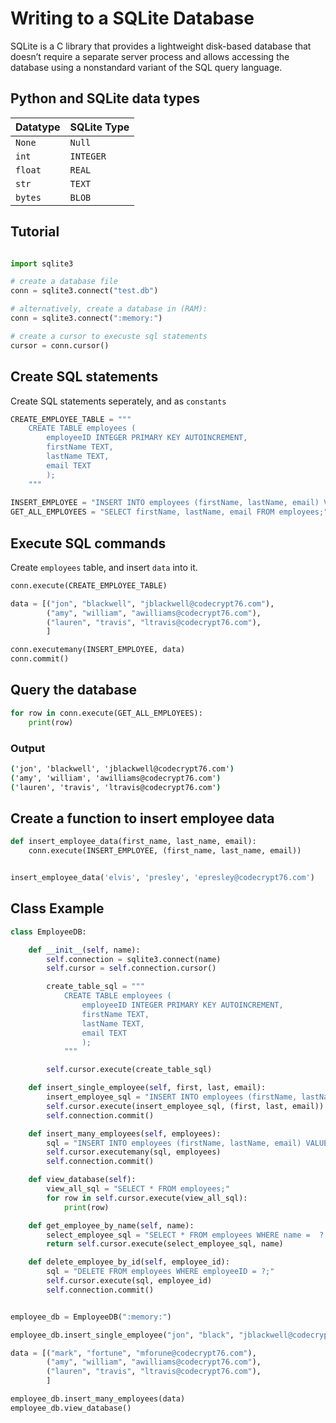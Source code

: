 # Writing to a SQLite Database

SQLite is a C library that provides a lightweight disk-based database that doesn’t require a separate server process and allows accessing the database using a nonstandard variant of the SQL query language. 


## Python and SQLite data types

| Datatype  | SQLite Type |
| --------  | --------    |
| `None`    | `Null`      |
| `int`     | `INTEGER`   |
| `float`   | `REAL`      |
| `str`     | `TEXT`      |
| `bytes`   | `BLOB`      |

## Tutorial

```python

import sqlite3

# create a database file
conn = sqlite3.connect("test.db")

# alternatively, create a database in (RAM):
conn = sqlite3.connect(":memory:")

# create a cursor to execuste sql statements
cursor = conn.cursor()

```

## Create SQL statements
Create SQL statements seperately, and as `constants`

```python
CREATE_EMPLOYEE_TABLE = """
    CREATE TABLE employees (
        employeeID INTEGER PRIMARY KEY AUTOINCREMENT,
        firstName TEXT,
        lastName TEXT,
        email TEXT
        );
    """
        
INSERT_EMPLOYEE = "INSERT INTO employees (firstName, lastName, email) VALUES (?, ?, ?);" 
GET_ALL_EMPLOYEES = "SELECT firstName, lastName, email FROM employees;"    
```



## Execute SQL commands
Create `employees` table, and insert `data` into it.

```python
conn.execute(CREATE_EMPLOYEE_TABLE)

data = [("jon", "blackwell", "jblackwell@codecrypt76.com"),
        ("amy", "william", "awilliams@codecrypt76.com"),
        ("lauren", "travis", "ltravis@codecrypt76.com"),
        ]

conn.executemany(INSERT_EMPLOYEE, data)
conn.commit()
```

## Query the database

```python
for row in conn.execute(GET_ALL_EMPLOYEES):
    print(row)
```
### Output

```cmd
('jon', 'blackwell', 'jblackwell@codecrypt76.com')
('amy', 'william', 'awilliams@codecrypt76.com')
('lauren', 'travis', 'ltravis@codecrypt76.com')
```

## Create a function to insert employee data

```python
def insert_employee_data(first_name, last_name, email):
    conn.execute(INSERT_EMPLOYEE, (first_name, last_name, email))


insert_employee_data('elvis', 'presley', 'epresley@codecrypt76.com')
```


## Class Example

```python
class EmployeeDB:

    def __init__(self, name):
        self.connection = sqlite3.connect(name)
        self.cursor = self.connection.cursor()

        create_table_sql = """
            CREATE TABLE employees (
                employeeID INTEGER PRIMARY KEY AUTOINCREMENT,
                firstName TEXT,
                lastName TEXT,
                email TEXT
                );
            """        

        self.cursor.execute(create_table_sql)

    def insert_single_employee(self, first, last, email):
        insert_employee_sql = "INSERT INTO employees (firstName, lastName, email) VALUES (?, ?, ?);"
        self.cursor.execute(insert_employee_sql, (first, last, email))
        self.connection.commit()

    def insert_many_employees(self, employees):
        sql = "INSERT INTO employees (firstName, lastName, email) VALUES (?, ?, ?);"
        self.cursor.executemany(sql, employees)
        self.connection.commit()

    def view_database(self):
        view_all_sql = "SELECT * FROM employees;"
        for row in self.cursor.execute(view_all_sql):
            print(row)

    def get_employee_by_name(self, name):
        select_employee_sql = "SELECT * FROM employees WHERE name =  ?;"
        return self.cursor.execute(select_employee_sql, name)

    def delete_employee_by_id(self, employee_id):
        sql = "DELETE FROM employees WHERE employeeID = ?;"
        self.cursor.execute(sql, employee_id)
        self.connection.commit()


employee_db = EmployeeDB(":memory:")

employee_db.insert_single_employee("jon", "black", "jblackwell@codecrypt76.com")

data = [("mark", "fortune", "mforune@codecrypt76.com"),
        ("amy", "william", "awilliams@codecrypt76.com"),
        ("lauren", "travis", "ltravis@codecrypt76.com"),
        ]

employee_db.insert_many_employees(data)
employee_db.view_database()

```
